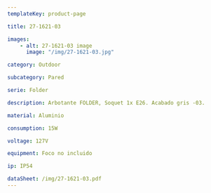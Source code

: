 ```yaml
---
templateKey: product-page

title: 27-1621-03

images:
    - alt: 27-1621-03 image
      image: "/img/27-1621-03.jpg"

category: Outdoor

subcategory: Pared

serie: Folder

description: Arbotante FOLDER, Soquet 1x E26. Acabado gris -03.

material: Aluminio

consumption: 15W

voltage: 127V

equipment: Foco no incluido

ip: IP54

dataSheet: /img/27-1621-03.pdf
---
```

